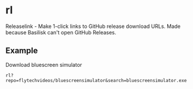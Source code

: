 # rl
Releaselink - Make 1-click links to GitHub release download URLs. Made because Basilisk can't open GitHub Releases.

## Example

Download bluescreen simulator
```
rl?repo=flytechvideos/bluescreensimulator&search=bluescreensimulator.exe
```
